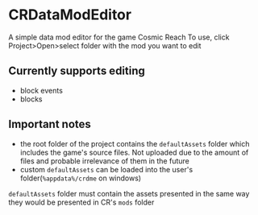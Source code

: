 # CRDataModEditor
A simple data mod editor for the game Cosmic Reach
To use, click Project>Open>select folder with the mod you want to edit

## Currently supports editing
- block events
- blocks

## Important notes
- the root folder of the project contains the `defaultAssets` folder which includes the game's source files. Not uploaded due to the amount of files and probable irrelevance of them in the future
- custom `defaultAssets` can be loaded into the user's folder(`%appdata%/crdme` on windows)

`defaultAssets` folder must contain the assets presented in the same way they would be presented in CR's `mods` folder
